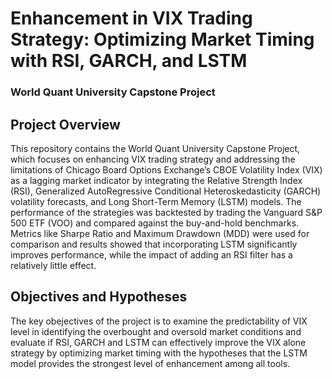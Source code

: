# Enhancement in VIX Trading Strategy: Optimizing Market Timing with RSI, GARCH, and LSTM


### World Quant University Capstone Project


## Project Overview
This repository contains the World Quant University Capstone Project, which focuses on enhancing VIX trading strategy and addressing the limitations of Chicago Board Options Exchange’s CBOE Volatility Index (VIX) as a lagging market indicator by integrating the Relative Strength Index (RSI), Generalized AutoRegressive Conditional Heteroskedasticity (GARCH) volatility forecasts, and Long Short-Term Memory (LSTM) models. The performance of the strategies was backtested by trading the Vanguard S&P 500 ETF (VOO) and compared against the buy-and-hold benchmarks. Metrics like Sharpe Ratio and Maximum Drawdown (MDD) were used for comparison and results showed that incorporating LSTM significantly improves performance, while the impact of adding an RSI filter has a relatively little effect.


## Objectives and Hypotheses
The key obejectives of the project is to examine the predictability of VIX level in identifying the overbought and oversold market conditions and evaluate if RSI, GARCH and LSTM can effectively improve the VIX alone strategy by optimizing market timing with the hypotheses that the LSTM model provides the strongest level of enhancement among all tools.
